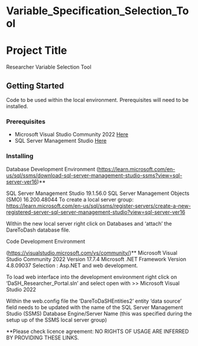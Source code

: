 # Variable_Specification_Selection_Tool

# Project Title
Researcher Variable Selection Tool






## Getting Started

Code to be used within the local environment.  Prerequisites will need to be installed.

### Prerequisites

- Microsoft Visual Studio Community 2022 <a href="https://visualstudio.microsoft.com/vs/community/"> Here</a>
- SQL Server Management Studio <a href="https://learn.microsoft.com/en-us/sql/ssms/download-sql-server-management-studio-ssms?view=sql-server-ver16"> Here</a>


### Installing


Database Development Environment
(https://learn.microsoft.com/en-us/sql/ssms/download-sql-server-management-studio-ssms?view=sql-server-ver16)**

SQL Server Management Studio                                   19.1.56.0
SQL Server Management Objects (SMO)                            16.200.48044
To create a local server group:
https://learn.microsoft.com/en-us/sql/ssms/register-servers/create-a-new-registered-server-sql-server-management-studio?view=sql-server-ver16

Within the new local server right click on Databases and ‘attach’ the DareToDash database file.


Code Development Environment 

(https://visualstudio.microsoft.com/vs/community/)**
 Microsoft Visual Studio Community 2022 Version                17.7.4 
Microsoft .NET Framework Version                               4.8.09037 
Selection : Asp.NET and web development. 

To load web interface into the development environment right click on ‘DaSH_Researcher_Portal.sln’ and select open with >> Microsoft Visual Studio 2022 

Within the web.config file the <connectionStrings> ‘DareToDaSHEntities2’ entity ‘data source’ field needs to be updated with the name of the SQL Server Management Studio (SSMS) Database Engine/Server Name (this was specified during the setup up of the SSMS local server group) 

<add name="DareToDaSHEntities2" connectionString="metadata=res://*/EntityFramework.DareModel.csdl|res://*/EntityFramework.DareModel.ssdl|res://*/EntityFramework.DareModel.msl;provider=System.Data.SqlClient;provider connection string=&quot;data source= Database_Engine/Server_Name_GOES_HERE;initial catalog=DareToDaSH;integrated security=True;MultipleActiveResultSets=True;App=EntityFramework&quot;" providerName="System.Data.EntityClient" />


**Please check licence agreement: NO RIGHTS OF USAGE ARE INFERRED BY PROVIDING THESE LINKS. 
